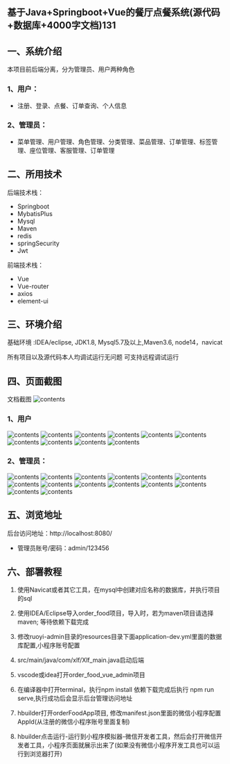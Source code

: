 ## 基于Java+Springboot+Vue的餐厅点餐系统(源代码+数据库+4000字文档)131

## 一、系统介绍
本项目前后端分离，分为管理员、用户两种角色

### 1、用户：
- 注册、登录、点餐、订单查询、个人信息
### 2、管理员：
- 菜单管理、用户管理、角色管理、分类管理、菜品管理、订单管理、标签管理、座位管理、客服管理、订单管理

## 二、所用技术

后端技术栈：

- Springboot
- MybatisPlus
- Mysql
- Maven
- redis
- springSecurity
- Jwt

前端技术栈：

- Vue 
- Vue-router 
- axios 
- element-ui

## 三、环境介绍

基础环境 :IDEA/eclipse, JDK1.8, Mysql5.7及以上,Maven3.6, node14，navicat

所有项目以及源代码本人均调试运行无问题 可支持远程调试运行

## 四、页面截图
文档截图
![contents](./picture/picture00.png)
### 1、用户
![contents](./picture/picture0.png)
![contents](./picture/picture1.png)
![contents](./picture/picture2.png)
![contents](./picture/picture3.png)
![contents](./picture/picture4.png)
![contents](./picture/picture5.png)
![contents](./picture/picture6.png)
![contents](./picture/picture7.png)
![contents](./picture/picture8.png)
![contents](./picture/picture9.png)

### 2、管理员：
![contents](./picture/picture10.png)
![contents](./picture/picture11.png)
![contents](./picture/picture12.png)
![contents](./picture/picture13.png)
![contents](./picture/picture14.png)
![contents](./picture/picture15.png)
![contents](./picture/picture16.png)
![contents](./picture/picture17.png)
![contents](./picture/picture18.png)
![contents](./picture/picture19.png)
![contents](./picture/picture20.png)
![contents](./picture/picture21.png)
![contents](./picture/picture22.png)
![contents](./picture/picture23.png)

## 五、浏览地址

后台访问地址：http://localhost:8080/
- 管理员账号/密码：admin/123456

## 六、部署教程

1. 使用Navicat或者其它工具，在mysql中创建对应名称的数据库，并执行项目的sql

2. 使用IDEA/Eclipse导入order_food项目，导入时，若为maven项目请选择maven; 等待依赖下载完成

3. 修改ruoyi-admin目录的resources目录下面application-dev.yml里面的数据库配置,小程序账号配置

4. src/main/java/com/xlf/Xlf_main.java启动后端

5. vscode或idea打开order_food_vue_admin项目

6. 在编译器中打开terminal，执行npm install 依赖下载完成后执行 npm run serve,执行成功后会显示后台管理访问地址

7. hbuilder打开orderFoodApp项目, 修改manifest.json里面的微信小程序配置AppId(从注册的微信小程序账号里面复制)

8. hbuilder点击运行-运行到小程序模拟器-微信开发者工具，然后会打开微信开发者工具，小程序页面就展示出来了(如果没有微信小程序开发工具也可以运行到浏览器打开)

